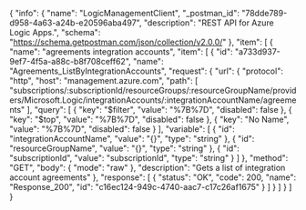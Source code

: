 {
  "info": {
    "name": "LogicManagementClient",
    "_postman_id": "78dde789-d958-4a63-a24b-e20596aba497",
    "description": "REST API for Azure Logic Apps.",
    "schema": "https://schema.getpostman.com/json/collection/v2.0.0/"
  },
  "item": [
    {
      "name": "agreements integration accounts",
      "item": [
        {
          "id": "a733d937-9ef7-4f5a-a88c-b8f708ceff62",
          "name": "Agreements_ListByIntegrationAccounts",
          "request": {
            "url": {
              "protocol": "http",
              "host": "management.azure.com",
              "path": [
                "subscriptions/:subscriptionId/resourceGroups/:resourceGroupName/providers/Microsoft.Logic/integrationAccounts/:integrationAccountName/agreements"
              ],
              "query": [
                {
                  "key": "$filter",
                  "value": "%7B%7D",
                  "disabled": false
                },
                {
                  "key": "$top",
                  "value": "%7B%7D",
                  "disabled": false
                },
                {
                  "key": "No Name",
                  "value": "%7B%7D",
                  "disabled": false
                }
              ],
              "variable": [
                {
                  "id": "integrationAccountName",
                  "value": "{}",
                  "type": "string"
                },
                {
                  "id": "resourceGroupName",
                  "value": "{}",
                  "type": "string"
                },
                {
                  "id": "subscriptionId",
                  "value": "subscriptionId",
                  "type": "string"
                }
              ]
            },
            "method": "GET",
            "body": {
              "mode": "raw"
            },
            "description": "Gets a list of integration account agreements"
          },
          "response": [
            {
              "status": "OK",
              "code": 200,
              "name": "Response_200",
              "id": "c16ec124-949c-4740-aac7-c17c26af1675"
            }
          ]
        }
      ]
    }
  ]
}